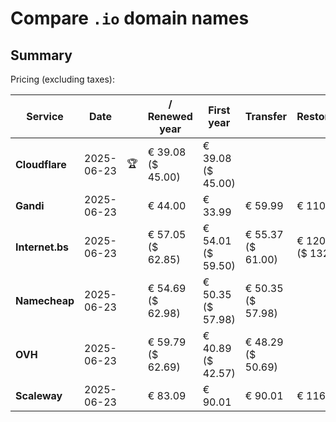 # Compare `.io` domain names

## Summary

Pricing (excluding taxes):

| Service | Date |  | / Renewed year | First year | Transfer | Restoration |
|--|--|--|--|--|--|--|
| **Cloudflare** | 2025-06-23 | 🏆 | € 39.08<br>($ 45.00) | € 39.08<br>($ 45.00) |  |  |
| **Gandi** | 2025-06-23 |  | € 44.00 | € 33.99 | € 59.99 | € 110.00 |
| **Internet.bs** | 2025-06-23 |  | € 57.05<br>($ 62.85) | € 54.01<br>($ 59.50) | € 55.37<br>($ 61.00) | € 120.59<br>($ 132.85) |
| **Namecheap** | 2025-06-23 |  | € 54.69<br>($ 62.98) | € 50.35<br>($ 57.98) | € 50.35<br>($ 57.98) |  |
| **OVH** | 2025-06-23 |  | € 59.79<br>($ 62.69) | € 40.89<br>($ 42.57) | € 48.29<br>($ 50.69) |  |
| **Scaleway** | 2025-06-23 |  | € 83.09 | € 90.01 | € 90.01 | € 116.00 |
